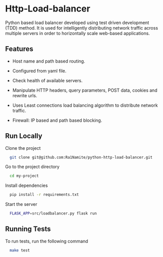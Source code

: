 
# Http-Load-balancer

Python based load balancer developed using test driven development (TDD) method. It is used for intelligently distributing network traffic across multiple servers in order to horizontally scale web-based applications.

## Features
* Host name and path based routing.

* Configured from yaml file.


* Check health of available servers.

* Manipulate HTTP headers, query parameters, POST data, cookies and rewrite urls.

* Uses Least connections load balancing algorithm to distribute network traffic.

* Firewall: IP based and path based blocking.


## Run Locally

Clone the project

```bash
  git clone git@github.com:Ra1Namite/python-http-load-balancer.git
```

Go to the project directory

```bash
  cd my-project
```

Install dependencies

```bash
  pip install -r requirements.txt
```

Start the server

```bash
  FLASK_APP=src/loadbalancer.py flask run

```


## Running Tests

To run tests, run the following command

```bash
  make test
```

